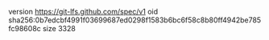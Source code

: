 version https://git-lfs.github.com/spec/v1
oid sha256:0b7edcbf4991f03699687ed0298f1583b6bc6f58c8b80ff4942be785fc98608c
size 3328

